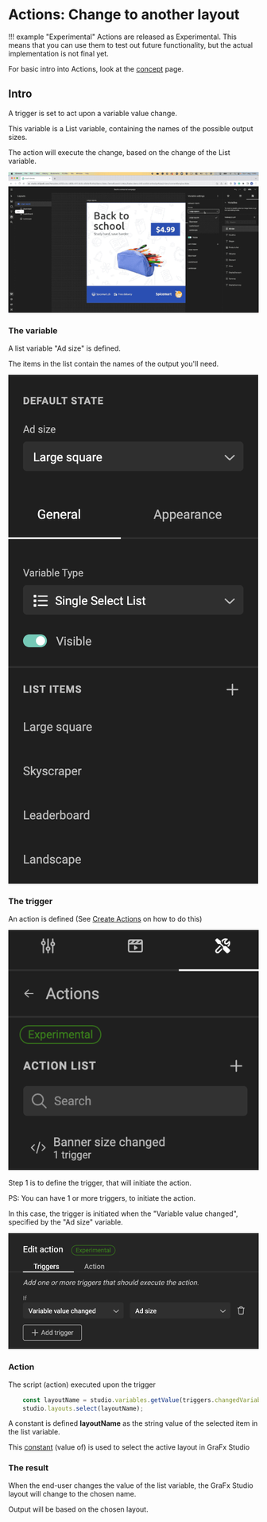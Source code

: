 # Actions: Change to another layout

!!! example "Experimental"
    Actions are released as Experimental.
    This means that you can use them to test out future functionality, but the actual implementation is not final yet.

For basic intro into Actions, look at the [concept](/GraFx-Studio/concepts/actions/) page.

## Intro

A trigger is set to act upon a variable value change.

This variable is a List variable, containing the names of the possible output sizes.

The action will execute the change, based on the change of the List variable.

![Movie](changelayout.gif)

### The variable

A list variable "Ad size" is defined.

The items in the list contain the names of the output you'll need.

![screenshot](listvariable.png)

### The trigger

An action is defined (See [Create Actions](/GraFx-Studio/guides/actions/create/) on how to do this)

![screenshot](action-definition.png)

Step 1 is to define the trigger, that will initiate the action.

PS: You can have 1 or more triggers, to initiate the action.

In this case, the trigger is initiated when the "Variable value changed", specified by the "Ad size" variable.

![screenshot](trigger.png)

### Action

The script (action) executed upon the trigger

``` js
	const layoutName = studio.variables.getValue(triggers.changedVariable.name).toString();
	studio.layouts.select(layoutName);
```

A constant is defined **layoutName** as the string value of the selected item in the list variable.

This [constant](https://www.w3schools.com/js/js_const.asp) (value of) is used to select the active layout in GraFx Studio

### The result

When the end-user changes the value of the list variable, the GraFx Studio layout will change to the chosen name.

Output will be based on the chosen layout.